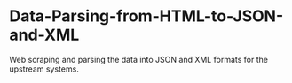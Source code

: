# Data-Parsing-from-HTML-to-JSON-and-XML
Web scraping and parsing the data into JSON and XML formats for the upstream systems.
